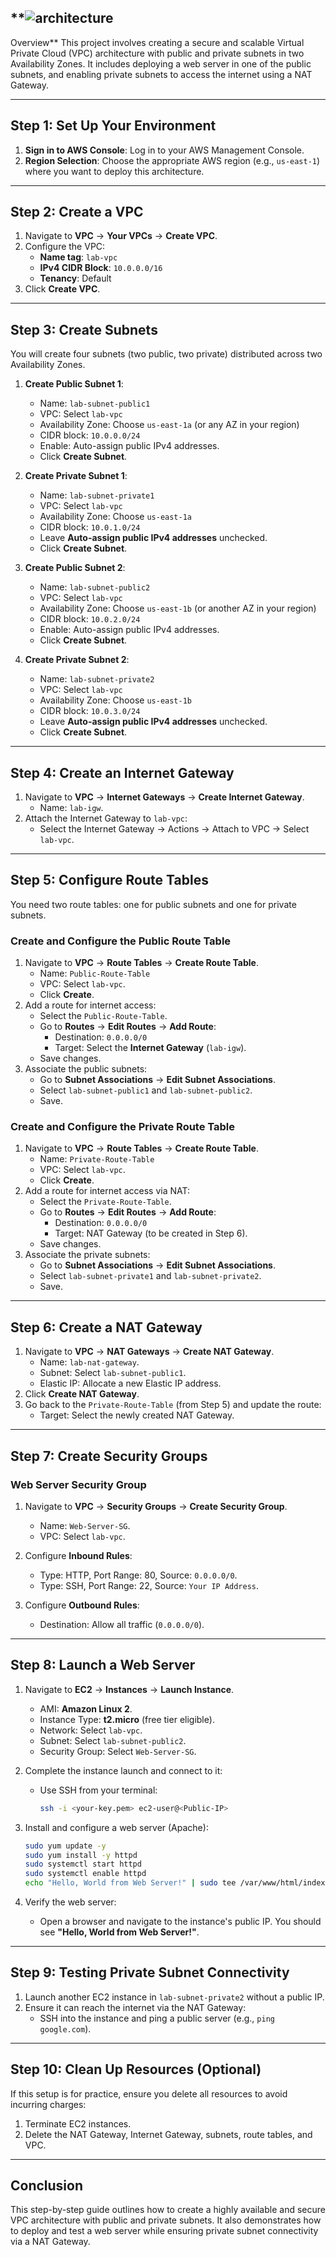 
## **![architecture](https://github.com/user-attachments/assets/af0733a1-8469-464b-a4c2-345fa371e79e)
Overview**
This project involves creating a secure and scalable Virtual Private Cloud (VPC) architecture with public and private subnets in two Availability Zones. It includes deploying a web server in one of the public subnets, and enabling private subnets to access the internet using a NAT Gateway.

---

## **Step 1: Set Up Your Environment**
1. **Sign in to AWS Console**: Log in to your AWS Management Console.
2. **Region Selection**: Choose the appropriate AWS region (e.g., `us-east-1`) where you want to deploy this architecture.

---

## **Step 2: Create a VPC**
1. Navigate to **VPC** → **Your VPCs** → **Create VPC**.
2. Configure the VPC:
   - **Name tag**: `lab-vpc`
   - **IPv4 CIDR Block**: `10.0.0.0/16`
   - **Tenancy**: Default
3. Click **Create VPC**.

---

## **Step 3: Create Subnets**
You will create four subnets (two public, two private) distributed across two Availability Zones.

1. **Create Public Subnet 1**:
   - Name: `lab-subnet-public1`
   - VPC: Select `lab-vpc`
   - Availability Zone: Choose `us-east-1a` (or any AZ in your region)
   - CIDR block: `10.0.0.0/24`
   - Enable: Auto-assign public IPv4 addresses.
   - Click **Create Subnet**.

2. **Create Private Subnet 1**:
   - Name: `lab-subnet-private1`
   - VPC: Select `lab-vpc`
   - Availability Zone: Choose `us-east-1a`
   - CIDR block: `10.0.1.0/24`
   - Leave **Auto-assign public IPv4 addresses** unchecked.
   - Click **Create Subnet**.

3. **Create Public Subnet 2**:
   - Name: `lab-subnet-public2`
   - VPC: Select `lab-vpc`
   - Availability Zone: Choose `us-east-1b` (or another AZ in your region)
   - CIDR block: `10.0.2.0/24`
   - Enable: Auto-assign public IPv4 addresses.
   - Click **Create Subnet**.

4. **Create Private Subnet 2**:
   - Name: `lab-subnet-private2`
   - VPC: Select `lab-vpc`
   - Availability Zone: Choose `us-east-1b`
   - CIDR block: `10.0.3.0/24`
   - Leave **Auto-assign public IPv4 addresses** unchecked.
   - Click **Create Subnet**.

---

## **Step 4: Create an Internet Gateway**
1. Navigate to **VPC** → **Internet Gateways** → **Create Internet Gateway**.
   - Name: `lab-igw`.
2. Attach the Internet Gateway to `lab-vpc`:
   - Select the Internet Gateway → Actions → Attach to VPC → Select `lab-vpc`.

---

## **Step 5: Configure Route Tables**
You need two route tables: one for public subnets and one for private subnets.

### **Create and Configure the Public Route Table**
1. Navigate to **VPC** → **Route Tables** → **Create Route Table**.
   - Name: `Public-Route-Table`
   - VPC: Select `lab-vpc`.
   - Click **Create**.
2. Add a route for internet access:
   - Select the `Public-Route-Table`.
   - Go to **Routes** → **Edit Routes** → **Add Route**:
     - Destination: `0.0.0.0/0`
     - Target: Select the **Internet Gateway** (`lab-igw`).
   - Save changes.
3. Associate the public subnets:
   - Go to **Subnet Associations** → **Edit Subnet Associations**.
   - Select `lab-subnet-public1` and `lab-subnet-public2`.
   - Save.

### **Create and Configure the Private Route Table**
1. Navigate to **VPC** → **Route Tables** → **Create Route Table**.
   - Name: `Private-Route-Table`
   - VPC: Select `lab-vpc`.
   - Click **Create**.
2. Add a route for internet access via NAT:
   - Select the `Private-Route-Table`.
   - Go to **Routes** → **Edit Routes** → **Add Route**:
     - Destination: `0.0.0.0/0`
     - Target: NAT Gateway (to be created in Step 6).
   - Save changes.
3. Associate the private subnets:
   - Go to **Subnet Associations** → **Edit Subnet Associations**.
   - Select `lab-subnet-private1` and `lab-subnet-private2`.
   - Save.

---

## **Step 6: Create a NAT Gateway**
1. Navigate to **VPC** → **NAT Gateways** → **Create NAT Gateway**.
   - Name: `lab-nat-gateway`.
   - Subnet: Select `lab-subnet-public1`.
   - Elastic IP: Allocate a new Elastic IP address.
2. Click **Create NAT Gateway**.
3. Go back to the `Private-Route-Table` (from Step 5) and update the route:
   - Target: Select the newly created NAT Gateway.

---

## **Step 7: Create Security Groups**
### **Web Server Security Group**
1. Navigate to **VPC** → **Security Groups** → **Create Security Group**.
   - Name: `Web-Server-SG`.
   - VPC: Select `lab-vpc`.

2. Configure **Inbound Rules**:
   - Type: HTTP, Port Range: 80, Source: `0.0.0.0/0`.
   - Type: SSH, Port Range: 22, Source: `Your IP Address`.

3. Configure **Outbound Rules**:
   - Destination: Allow all traffic (`0.0.0.0/0`).

---

## **Step 8: Launch a Web Server**
1. Navigate to **EC2** → **Instances** → **Launch Instance**.
   - AMI: **Amazon Linux 2**.
   - Instance Type: **t2.micro** (free tier eligible).
   - Network: Select `lab-vpc`.
   - Subnet: Select `lab-subnet-public2`.
   - Security Group: Select `Web-Server-SG`.

2. Complete the instance launch and connect to it:
   - Use SSH from your terminal:
     ```bash
     ssh -i <your-key.pem> ec2-user@<Public-IP>
     ```

3. Install and configure a web server (Apache):
   ```bash
   sudo yum update -y
   sudo yum install -y httpd
   sudo systemctl start httpd
   sudo systemctl enable httpd
   echo "Hello, World from Web Server!" | sudo tee /var/www/html/index.html
   ```

4. Verify the web server:
   - Open a browser and navigate to the instance's public IP. You should see **"Hello, World from Web Server!"**.

---

## **Step 9: Testing Private Subnet Connectivity**
1. Launch another EC2 instance in `lab-subnet-private2` without a public IP.
2. Ensure it can reach the internet via the NAT Gateway:
   - SSH into the instance and ping a public server (e.g., `ping google.com`).

---

## **Step 10: Clean Up Resources (Optional)**
If this setup is for practice, ensure you delete all resources to avoid incurring charges:
1. Terminate EC2 instances.
2. Delete the NAT Gateway, Internet Gateway, subnets, route tables, and VPC.

---

## **Conclusion**
This step-by-step guide outlines how to create a highly available and secure VPC architecture with public and private subnets. It also demonstrates how to deploy and test a web server while ensuring private subnet connectivity via a NAT Gateway.

